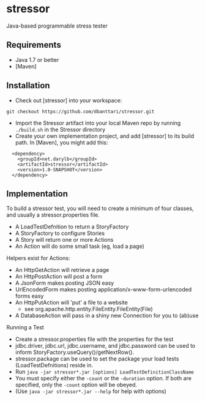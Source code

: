 # stressor
Java-based programmable stress tester

Requirements
------------
- Java 1.7 or better
- [Maven]

Installation
------------
- Check out [stressor] into your workspace:
```
git checkout https://github.com/dbanttari/stressor.git
```
- Import the Stressor artifact into your local Maven repo by running `./build.sh` in the Stressor directory
- Create your own implementation project, and add [stressor] to its build path.  In [Maven], you might add this:
```
  <dependency>
    <groupId>net.darylb</groupId>
    <artifactId>stressor</artifactId>
    <version>1.0-SNAPSHOT</version>
  </dependency>
```

Implementation
--------------
To build a stressor test, you will need to create a minimum of four classes, and usually a stressor.properties file.
- A LoadTestDefnition to return a StoryFactory
- A StoryFactory to configure Stories
- A Story will return one or more Actions
- An Action will do some small task (eg, load a page)

Helpers exist for Actions:
- An HttpGetAction will retrieve a page
- An HttpPostAction will post a form
 - A JsonForm makes posting JSON easy
 - UrlEncodedForm makes posting application/x-www-form-urlencoded forms easy
- An HttpPutAction will 'put' a file to a website
  - see org.apache.http.entity.FileEntity.FileEntity(File)
- A DatabaseAction will pass in a shiny new Connection for you to (ab)use

Running a Test
- Create a stressor.properties file with the properties for the test
 - jdbc.driver, jdbc.url, jdbc.username, and jdbc.password can be used to inform StoryFactory.useQuery()/getNextRow().
 - stressor.package can be used to set the package your load tests (LoadTestDefnitions) reside in.
- Run `java -jar stressor*.jar [options] LoadTestDefinitionClassName`
- You must specify either the `-count` or the `-duration` option.  If both are specified, only the `-count` option will be obeyed.
- (Use `java -jar stressor*.jar --help` for help with options)